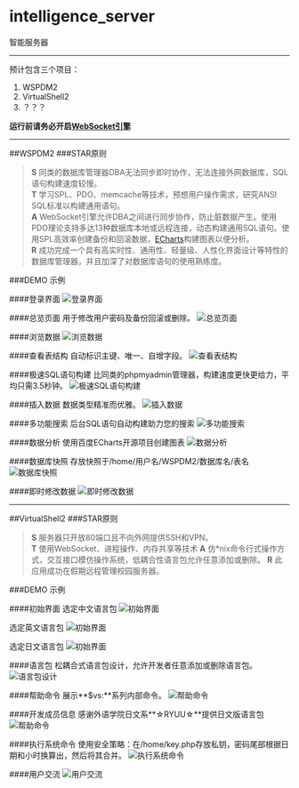 # intelligence_server
智能服务器

---

预计包含三个项目：  
1. WSPDM2  
2. VirtualShell2  
3. ？？？

**运行前请务必开启[WebSocket引擎](https://github.com/SUTFutureCoder/WebSocket-Engine)**

---

##WSPDM2
###STAR原则

> **S** 同类的数据库管理器DBA无法同步即时协作，无法连接外网数据库，SQL语句构建速度较慢。  
> **T** 学习SPL、PDO、memcache等技术，预想用户操作需求，研究ANSI SQL标准以构建通用语句。  
> **A** WebSocket引擎允许DBA之间进行同步协作，防止脏数据产生。使用PDO理论支持多达13种数据库本地或远程连接，动态构建通用SQL语句。使用SPL高效率创建备份和回滚数据，[ECharts](https://github.com/ecomfe/echarts)构建图表以便分析。  
> **R** 成功完成一个具有高实时性、通用性、轻量级、人性化界面设计等特性的数据库管理器，并且加深了对数据库语句的使用熟练度。     

###DEMO 示例

####登录界面
![登录界面](https://github.com/SUTFutureCoder/intelligence_server/blob/master/example-img/WSPDM2_01.png?raw=true)

####总览页面
用于修改用户密码及备份回滚或删除。
![总览页面](https://github.com/SUTFutureCoder/intelligence_server/blob/master/example-img/WSPDM2_02.png?raw=true)

####浏览数据
![浏览数据](https://github.com/SUTFutureCoder/intelligence_server/blob/master/example-img/WSPDM2_03.png?raw=true)

####查看表结构
自动标识主键、唯一、自增字段。
![查看表结构](https://github.com/SUTFutureCoder/intelligence_server/blob/master/example-img/WSPDM2_04.png?raw=true)

####极速SQL语句构建
比同类的phpmyadmin管理器，构建速度更快更给力，平均只需3.5秒钟。
![极速SQL语句构建](https://github.com/SUTFutureCoder/intelligence_server/blob/master/example-img/WSPDM2_05.png?raw=true)

####插入数据
数据类型精准而优雅。
![插入数据](https://github.com/SUTFutureCoder/intelligence_server/blob/master/example-img/WSPDM2_10.png?raw=true)

####多功能搜索
后台SQL语句自动构建助力您的搜索
![多功能搜索](https://github.com/SUTFutureCoder/intelligence_server/blob/master/example-img/WSPDM2_08.png?raw=true)

####数据分析
使用百度ECharts开源项目创建图表
![数据分析](https://github.com/SUTFutureCoder/intelligence_server/blob/master/example-img/WSPDM2_06.png?raw=true)

####数据库快照
存放快照于/home/用户名/WSPDM2/数据库名/表名
![数据库快照](https://github.com/SUTFutureCoder/intelligence_server/blob/master/example-img/WSPDM2_07.png?raw=true)

####即时修改数据
![即时修改数据](https://github.com/SUTFutureCoder/intelligence_server/blob/master/example-img/WSPDM2_09.png?raw=true)

---

##VirtualShell2
###STAR原则

> **S** 服务器只开放80端口且不向外网提供SSH和VPN。  
> **T** 使用WebSocket、进程操作、内存共享等技术
> **A** 仿*nix命令行式操作方式，交互接口模仿操作系统，低耦合性语言包允许任意添加或删除。
> **R** 此应用成功在假期远程管理校园服务器。

###DEMO 示例

####初始界面
选定中文语言包
![初始界面](https://github.com/SUTFutureCoder/intelligence_server/blob/master/example-img/VirtualShell2_01_3.png?raw=true)

选定英文语言包
![初始界面](https://github.com/SUTFutureCoder/intelligence_server/blob/master/example-img/VirtualShell2_01_2.png?raw=true)

选定日文语言包
![初始界面](https://github.com/SUTFutureCoder/intelligence_server/blob/master/example-img/VirtualShell2_01_1.png?raw=true)

####语言包
松耦合式语言包设计，允许开发者任意添加或删除语言包。
![语言包设计](https://github.com/SUTFutureCoder/intelligence_server/blob/master/example-img/VirtualShell2_06.png?raw=true)

####帮助命令
展示**$vs:**系列内部命令。
![帮助命令](https://github.com/SUTFutureCoder/intelligence_server/blob/master/example-img/VirtualShell2_02.png?raw=true)

####开发成员信息
感谢外语学院日文系**☆RYUU☆**提供日文版语言包
![帮助命令](https://github.com/SUTFutureCoder/intelligence_server/blob/master/example-img/VirtualShell2_03.png?raw=true)

####执行系统命令
使用安全策略：在/home/key.php存放私钥，密码尾部根据日期和小时换算出，然后将其合并。
![执行系统命令](https://github.com/SUTFutureCoder/intelligence_server/blob/master/example-img/VirtualShell2_04.png?raw=true)

####用户交流
![用户交流](https://github.com/SUTFutureCoder/intelligence_server/blob/master/example-img/VirtualShell2_05.png?raw=true)



